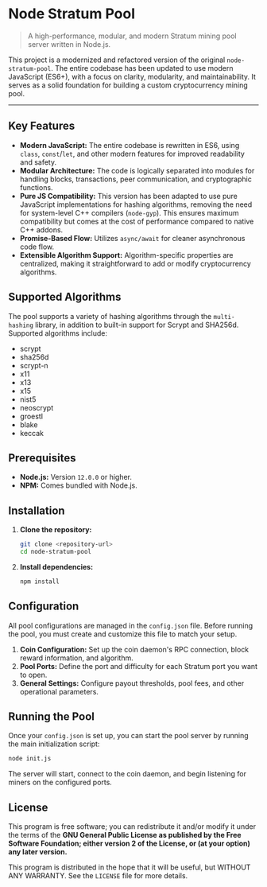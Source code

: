 # Node Stratum Pool

> A high-performance, modular, and modern Stratum mining pool server written in Node.js.

This project is a modernized and refactored version of the original `node-stratum-pool`. The entire codebase has been updated to use modern JavaScript (ES6+), with a focus on clarity, modularity, and maintainability. It serves as a solid foundation for building a custom cryptocurrency mining pool.

---

## Key Features

*   **Modern JavaScript:** The entire codebase is rewritten in ES6, using `class`, `const`/`let`, and other modern features for improved readability and safety.
*   **Modular Architecture:** The code is logically separated into modules for handling blocks, transactions, peer communication, and cryptographic functions.
*   **Pure JS Compatibility:** This version has been adapted to use pure JavaScript implementations for hashing algorithms, removing the need for system-level C++ compilers (`node-gyp`). This ensures maximum compatibility but comes at the cost of performance compared to native C++ addons.
*   **Promise-Based Flow:** Utilizes `async/await` for cleaner asynchronous code flow.
*   **Extensible Algorithm Support:** Algorithm-specific properties are centralized, making it straightforward to add or modify cryptocurrency algorithms.

## Supported Algorithms

The pool supports a variety of hashing algorithms through the `multi-hashing` library, in addition to built-in support for Scrypt and SHA256d. Supported algorithms include:

*   scrypt
*   sha256d
*   scrypt-n
*   x11
*   x13
*   x15
*   nist5
*   neoscrypt
*   groestl
*   blake
*   keccak

## Prerequisites

*   **Node.js:** Version `12.0.0` or higher.
*   **NPM:** Comes bundled with Node.js.

## Installation

1.  **Clone the repository:**
    ```bash
    git clone <repository-url>
    cd node-stratum-pool
    ```

2.  **Install dependencies:**
    ```bash
    npm install
    ```

## Configuration

All pool configurations are managed in the `config.json` file. Before running the pool, you must create and customize this file to match your setup.

1.  **Coin Configuration:** Set up the coin daemon's RPC connection, block reward information, and algorithm.
2.  **Pool Ports:** Define the port and difficulty for each Stratum port you want to open.
3.  **General Settings:** Configure payout thresholds, pool fees, and other operational parameters.

## Running the Pool

Once your `config.json` is set up, you can start the pool server by running the main initialization script:

```bash
node init.js
```

The server will start, connect to the coin daemon, and begin listening for miners on the configured ports.

## License

This program is free software; you can redistribute it and/or modify it under the terms of the **GNU General Public License as published by the Free Software Foundation; either version 2 of the License, or (at your option) any later version.**

This program is distributed in the hope that it will be useful, but WITHOUT ANY WARRANTY. See the `LICENSE` file for more details.
